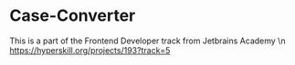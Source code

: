 # Case-Converter
 This is a part of the Frontend Developer track from Jetbrains Academy \n
 https://hyperskill.org/projects/193?track=5
